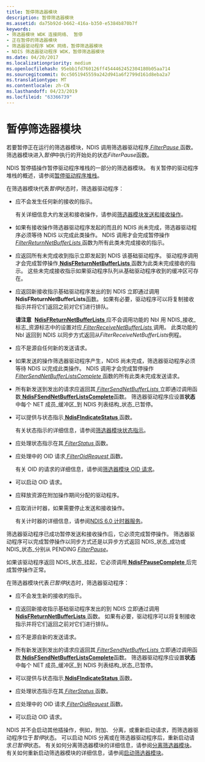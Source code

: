 ```yaml
---
title: 暂停筛选器模块
description: 暂停筛选器模块
ms.assetid: da75b92d-b662-416a-b350-e5384b870b7f
keywords:
- 筛选器模块 WDK 连接网络、 暂停
- 正在暂停的筛选器模块
- 筛选器驱动程序 WDK 网络，暂停筛选器模块
- NDIS 筛选器驱动程序 WDK，暂停筛选器模块
ms.date: 04/20/2017
ms.localizationpriority: medium
ms.openlocfilehash: 95ebb1fd760126ff4544462452304180b05aa714
ms.sourcegitcommit: 0cc5051945559a242d941a6f2799d161d8eba2a7
ms.translationtype: MT
ms.contentlocale: zh-CN
ms.lasthandoff: 04/23/2019
ms.locfileid: "63366739"
---
```

# <a name="pausing-a-filter-module"></a>暂停筛选器模块





若要暂停正在运行的筛选器模块，NDIS 调用筛选器驱动程序[ *FilterPause* ](https://msdn.microsoft.com/library/windows/hardware/ff549957)函数。 筛选器模块进入*暂停*中执行的开始处的状态*FilterPause*函数。

NDIS 暂停插操作暂停驱动程序堆栈的一部分的筛选器模块。 有关暂停的驱动程序堆栈的概述，请参阅[暂停驱动程序堆栈](pausing-a-driver-stack.md)。

在筛选器模块代表*暂停*状态时，筛选器驱动程序：

-   应不会发生任何新的接收的指示。

    有关详细信息大约发送和接收操作，请参阅[筛选器模块发送和接收操作](filter-module-send-and-receive-operations.md)。

-   如果有接收操作筛选器驱动程序发起的而且的 NDIS 尚未完成，筛选器驱动程序必须等待 NDIS 以完成此类操作。 NDIS 调用才会完成暂停操作[ *FilterReturnNetBufferLists* ](https://msdn.microsoft.com/library/windows/hardware/ff549964)函数为所有此类未完成接收的指示。

-   应返回所有未完成收到指示立即发起到 NDIS 该基础驱动程序。 驱动程序调用才会完成暂停操作[ **NdisFReturnNetBufferLists** ](https://msdn.microsoft.com/library/windows/hardware/ff562613)函数为此类未完成接收的指示。 这些未完成接收指示如果驱动程序队列从基础驱动程序收到的缓冲区可存在。

-   应返回新接收指示基础驱动程序发出的到 NDIS 立即通过调用**NdisFReturnNetBufferLists**函数。 如果有必要，驱动程序可以将复制接收指示并将它们返回之前对它们进行排队。

    **请注意**  [**NdisFReturnNetBufferLists** ](https://msdn.microsoft.com/library/windows/hardware/ff562613)应不会调用功能的 Nbl 用 NDIS\_接收\_标志\_资源标志中的设置对应[ *FilterReceiveNetBufferLists* ](https://msdn.microsoft.com/library/windows/hardware/ff549960)调用。 此类功能的 Nbl 返回到 NDIS 以同步方式返回从*FilterReceiveNetBufferLists*例程。

     

-   应不是源自任何新的发送请求。

-   如果发送的操作筛选器驱动程序产生，NDIS 尚未完成，筛选器驱动程序必须等待 NDIS 以完成此类操作。 NDIS 调用才会完成暂停操作[ *FilterSendNetBufferListsComplete* ](https://msdn.microsoft.com/library/windows/hardware/ff549967)函数的所有此类未完成发送请求。

-   所有新发送到发出的请求应返回其[ *FilterSendNetBufferLists* ](https://msdn.microsoft.com/library/windows/hardware/ff549966)立即通过调用函数[ **NdisFSendNetBufferListsComplete**](https://msdn.microsoft.com/library/windows/hardware/ff562618)函数。 筛选器驱动程序应设置**状态**中每个 NET 成员\_缓冲区\_到 NDIS 列表结构\_状态\_已暂停。

-   可以提供与状态指示[ **NdisFIndicateStatus** ](https://msdn.microsoft.com/library/windows/hardware/ff561824)函数。

    有关状态指示的详细信息，请参阅[筛选器模块状态指示](filter-module-status-indications.md)。

-   应处理状态指示在其[ *FilterStatus* ](https://msdn.microsoft.com/library/windows/hardware/ff549973)函数。

-   应处理中的 OID 请求[ *FilterOidRequest* ](https://msdn.microsoft.com/library/windows/hardware/ff549954)函数。

    有关 OID 的请求的详细信息，请参阅[筛选器模块 OID 请求](filter-module-oid-requests.md)。

-   可以启动 OID 请求。

-   应释放资源在附加操作期间分配的驱动程序。

-   应取消计时器，如果需要停止发送和接收操作。

    有关计时器的详细信息，请参阅[NDIS 6.0 计时器服务](https://msdn.microsoft.com/library/windows/hardware/ff567890)。

筛选器驱动程序已成功暂停发送和接收操作后，它必须完成暂停操作。 筛选器驱动程序可以完成暂停操作以同步方式还是以异步方式返回 NDIS\_状态\_成功或 NDIS\_状态\_分别从 PENDING [ *FilterPause*](https://msdn.microsoft.com/library/windows/hardware/ff549957)。

如果该驱动程序返回 NDIS\_状态\_挂起，它必须调用[ **NdisFPauseComplete** ](https://msdn.microsoft.com/library/windows/hardware/ff561839)后完成暂停操作正常。

在筛选器模块代表*已暂停*状态时，筛选器驱动程序：

-   应不会发生新的接收的指示。

-   应返回新接收指示基础驱动程序发出的到 NDIS 立即通过调用[ **NdisFReturnNetBufferLists** ](https://msdn.microsoft.com/library/windows/hardware/ff562613)函数。 如果有必要，驱动程序可以将复制接收指示并将它们返回之前对它们进行排队。

-   应不是源自新的发送请求。

-   所有新发送到发出的请求应返回其[ *FilterSendNetBufferLists* ](https://msdn.microsoft.com/library/windows/hardware/ff549966)立即通过调用函数[ **NdisFSendNetBufferListsComplete**](https://msdn.microsoft.com/library/windows/hardware/ff562618)函数。 筛选器驱动程序应设置**状态**中每个 NET 成员\_缓冲区\_到 NDIS 列表结构\_状态\_已暂停。

-   可以提供与状态指示[ **NdisFIndicateStatus** ](https://msdn.microsoft.com/library/windows/hardware/ff561824)函数。

-   应处理状态指示在其[ *FilterStatus* ](https://msdn.microsoft.com/library/windows/hardware/ff549973)函数。

-   应处理中的 OID 请求[ *FilterOidRequest* ](https://msdn.microsoft.com/library/windows/hardware/ff549954)函数。

-   可以启动 OID 请求。

NDIS 并不会启动其他插操作，例如，附加、 分离，或重新启动请求，而筛选器驱动程序位于*暂停*状态。 可以启动 NDIS 分离或在筛选器驱动程序后，重新启动请求*已暂停*状态。 有关如何分离筛选器模块的详细信息，请参阅[分离筛选器模块](detaching-a-filter-module.md)。 有关如何重新启动筛选器模块的详细信息，请参阅[启动筛选器模块](starting-a-filter-module.md)。

 

 





